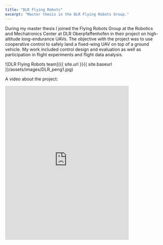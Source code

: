 ```yaml
---
title: "DLR Flying Robots"
excerpt: "Master thesis in the DLR Flying Robots Group."
---
```

During my master thesis I joined the Flying Robots Group at the Robotics and Mechatronics Center at DLR Oberpfaffenhofen in their project on high-altitude long-endurance UAVs. 
The objective with the project was to use cooperative control to safely land a fixed-wing UAV on top of a ground vehicle. 
My work included control design and evaluation as well as participation in flight experiments and flight data analysis. 

![DLR Flying Robots team]({{ site.url }}{{ site.baseurl }}/assets/images/DLR_peng1.jpg)

A video about the project:
<iframe width="400" height="500" frameborder="0" src="http://www.bbc.com/news/technology-35351709/embed"></iframe>
